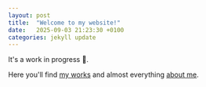 ```yaml
---
layout: post
title:  "Welcome to my website!"
date:   2025-09-03 21:23:30 +0100
categories: jekyll update
---
```

It's a work in progress 🚧.

Here you'll find [my works](/works/) and almost everything [about me](/about/).


